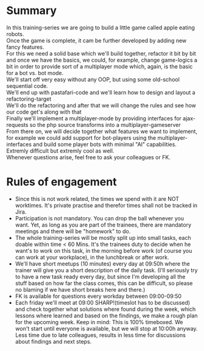 <!DOCTYPE html>
<html lang="en">
<head>
    <meta charset="UTF-8">
</head>
<body>
<h1>Summary</h1>
<div>In this training-series we are going to build a little game called apple eating robots.<br/>
    Once the game is complete, it cam be further developed by adding new fancy features.<br/>
    For this we need a solid base which we'll build together, refactor it bit by bit and once we have the basics, we could, for example, change game-logics a bit in order to provide sort of a multiplayer mode which, again, is the basic for a bot vs. bot mode.<br/>
    We'll start off very easy without any OOP, but using some old-school sequential code.<br/>
    We'll end up with pastafari-code and we'll learn how to design and layout a refactoring-target<br/>
    We'll do the refactoring and after that we will change the rules and see how our code get's along with that<br/>
    Finally we'll implement a multiplayer-mode by providing interfaces for ajax-requests so the php source transforms into a multiplayer-gameserver<br/>
    From there on, we will decide together what features we want to implement, for example we could add support for bot-players using the multiplayer-interfaces and build some player bots with minimal "AI" capabilities. Extremly difficult but extremly cool as well.<br/>
    Whenever questions arise, feel free to ask your colleagues or FK.
</div>
<h1>Rules of engagement</h1>
<div>
    <ul>
        <li>Since this is not work related, the times we spend with it are NOT worktimes. It's private practise and therefor times shall not be tracked in Jira.</li>
        <li>Participation is not mandatory. You can drop the ball whenever you want. Yet, as long as you are part of the trainees, there are mandatory meetings and there will be "homework" to do.</li>
        <li>The whole training-series will be mostly split up into small tasks, each doable within time < 60 Mins. It's the trainees duty to decide when he want's to work on this task, in the morning before work (of course you can work at your workplace), in the lunchbreak or after work.</li>
        <li>We'll have short meetups (10 minutes) every day at 09:50h where the trainer will give you a short description of the daily task. (I'll seriously try to have a new task ready every day, but since I'm developing all the stuff based on how far the class comes, this can be difficult, so please no blaming if we have short breaks here and there.)</li>
        <li>FK is available for questions every workday between 09:00-09:50</li>
        <li>Each friday we'll meet at 09:00 SHARP!(timeslot has to be discussed) and check together what solutions where found during the week, which lessons where learned and based on the findings, we make a rough plan for the upcoming week. Keep in mind: This is 100% timeboxed. We won't start until everyone is available, but we will stop at 10:00h anyway. Less time due to late colleagues, results in less time for discussions about findings and next steps.</li>
    </ul>
</div>
</body>
</html>